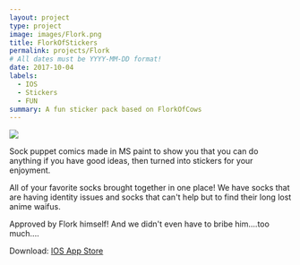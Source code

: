```yaml
---
layout: project
type: project
image: images/Flork.png
title: FlorkOfStickers
permalink: projects/Flork
# All dates must be YYYY-MM-DD format!
date: 2017-10-04
labels:
  - IOS
  - Stickers
  - FUN
summary: A fun sticker pack based on FlorkOfCows
---
```


<img class="ui medium right floated rounded image" src="../images/vacay-home-page.png">

Sock puppet comics made in MS paint to show you that you can do anything if you have good ideas, then turned into stickers for your enjoyment.

All of your favorite socks brought together in one place! We have socks that are having identity issues and socks that can't help but to find their long lost anime waifus.

Approved by Flork himself! And we didn't even have to bribe him....too much....
 
Download: <a href="https://itunes.apple.com/us/app/florkofstickers/id1292785104">IOS App Store</a>